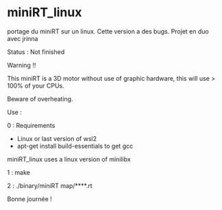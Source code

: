 ![]()

# miniRT_linux

portage du miniRT sur un linux. Cette version a des bugs. Projet en duo avec jrinna

Status : Not finished

Warning !!

This miniRT is a 3D motor without use of graphic hardware, this will use > 100% of your CPUs.

Beware of overheating.

Use :

0 : Requirements

  - Linux or last version of wsl2
  - apt-get install build-essentials to get gcc

miniRT_linux uses a linux version of minilibx

1 : make

2 : ./binary/miniRT map/****.rt


Bonne journée !
